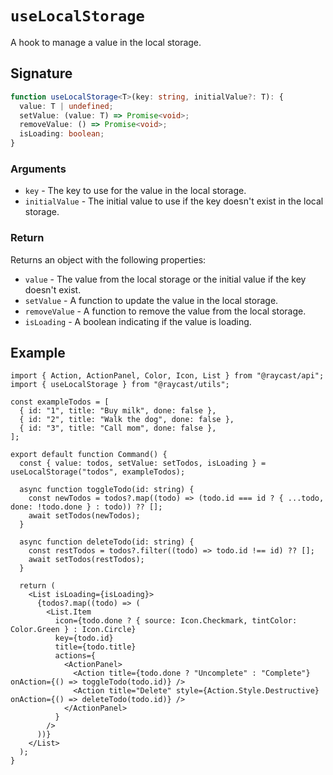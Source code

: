 # `useLocalStorage`

A hook to manage a value in the local storage.

## Signature

```ts
function useLocalStorage<T>(key: string, initialValue?: T): {
  value: T | undefined;
  setValue: (value: T) => Promise<void>;
  removeValue: () => Promise<void>;
  isLoading: boolean;
}
```

### Arguments

- `key` - The key to use for the value in the local storage.
- `initialValue` - The initial value to use if the key doesn't exist in the local storage.

### Return

Returns an object with the following properties:

- `value` - The value from the local storage or the initial value if the key doesn't exist.
- `setValue` - A function to update the value in the local storage.
- `removeValue` - A function to remove the value from the local storage.
- `isLoading` - A boolean indicating if the value is loading.

## Example

```tsx
import { Action, ActionPanel, Color, Icon, List } from "@raycast/api";
import { useLocalStorage } from "@raycast/utils";

const exampleTodos = [
  { id: "1", title: "Buy milk", done: false },
  { id: "2", title: "Walk the dog", done: false },
  { id: "3", title: "Call mom", done: false },
];

export default function Command() {
  const { value: todos, setValue: setTodos, isLoading } = useLocalStorage("todos", exampleTodos);

  async function toggleTodo(id: string) {
    const newTodos = todos?.map((todo) => (todo.id === id ? { ...todo, done: !todo.done } : todo)) ?? [];
    await setTodos(newTodos);
  }

  async function deleteTodo(id: string) {
    const restTodos = todos?.filter((todo) => todo.id !== id) ?? [];
    await setTodos(restTodos);
  }

  return (
    <List isLoading={isLoading}>
      {todos?.map((todo) => (
        <List.Item
          icon={todo.done ? { source: Icon.Checkmark, tintColor: Color.Green } : Icon.Circle}
          key={todo.id}
          title={todo.title}
          actions={
            <ActionPanel>
              <Action title={todo.done ? "Uncomplete" : "Complete"} onAction={() => toggleTodo(todo.id)} />
              <Action title="Delete" style={Action.Style.Destructive} onAction={() => deleteTodo(todo.id)} />
            </ActionPanel>
          }
        />
      ))}
    </List>
  );
}
```
